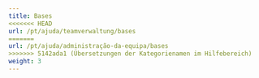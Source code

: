 ```yaml
---
title: Bases
<<<<<<< HEAD
url: /pt/ajuda/teamverwaltung/bases
=======
url: /pt/ajuda/administração-da-equipa/bases
>>>>>>> 5142ada1 (Übersetzungen der Kategorienamen im Hilfebereich)
weight: 3
---
```

